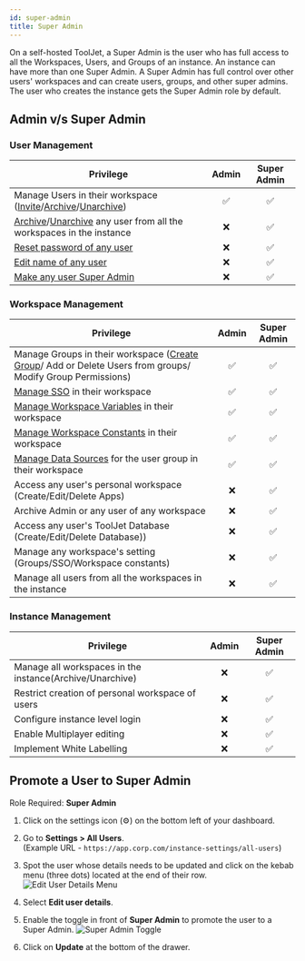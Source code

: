 ```yaml
---
id: super-admin
title: Super Admin
---
```


On a self-hosted ToolJet, a Super Admin is the user who has full access to all the Workspaces, Users, and Groups of an instance. An instance can have more than one Super Admin. A Super Admin has full control over other users' workspaces and can create users, groups, and other super admins. The user who creates the instance gets the Super Admin role by default.

## Admin v/s Super Admin

### User Management

| Privilege | Admin | Super Admin | 
| --------- |:-----:|:-----------:|
| Manage Users in their workspace ([Invite](/docs/user-management/onboard-users/invite-user)/[Archive](/docs/user-management/onboard-users/archive-user#steps-to-archive-user)/[Unarchive](/docs/user-management/onboard-users/archive-user#steps-to-unarchive-user)) | ✅ | ✅ |
| [Archive](/docs/user-management/onboard-users/archive-user#steps-to-archive-user)/[Unarchive](/docs/beta/user-management/onboard-users/archive-user#steps-to-unarchive-user) any user from all the workspaces in the instance | ❌ | ✅ |
| [Reset password of any user](/docs/user-management/profile-management/reset-password#super-admin-reset-password) | ❌ | ✅ |
| [Edit name of any user](/docs/user-management/profile-management/user-details) | ❌ | ✅ |
| [Make any user Super Admin](#promote-a-user-to-super-admin) | ❌ | ✅ |

### Workspace Management

| Privilege | Admin | Super Admin | 
| --------- |:-----:|:-----------:|
| Manage Groups in their workspace ([Create Group](/docs/user-management/role-based-access/custom-groups#creating-custom-groups)/ Add or Delete Users from groups/ Modify Group Permissions) | ✅ | ✅ |
| [Manage SSO](/docs/user-management/sso/overview) in their workspace | ✅ | ✅ |
| [Manage Workspace Variables](/docs/security/constants/variables) in their workspace | ✅ | ✅ |
| [Manage Workspace Constants](/docs/security/constants/) in their workspace | ✅ | ✅ |
| [Manage Data Sources](/docs/data-sources/overview) for the user group in their workspace | ✅ | ✅ |
| Access any user's personal workspace (Create/Edit/Delete Apps) | ❌ | ✅ |
| Archive Admin or any user of any workspace | ❌ | ✅ |
| Access any user's ToolJet Database (Create/Edit/Delete Database)) | ❌ | ✅ |
| Manage any workspace's setting (Groups/SSO/Workspace constants) | ❌ | ✅ |
| Manage all users from all the workspaces in the instance | ❌ | ✅ |

### Instance Management

| Privilege | Admin | Super Admin | 
| --------- |:-----:|:-----------:|
| Manage all workspaces in the instance(Archive/Unarchive) | ❌ | ✅ |
| Restrict creation of personal workspace of users | ❌ | ✅ |
| Configure instance level login | ❌ | ✅ |
| Enable Multiplayer editing | ❌ | ✅ |
| Implement White Labelling | ❌ | ✅ |

## Promote a User to Super Admin

Role Required: **Super Admin** <br/>

1. Click on the settings icon (⚙️) on the bottom left of your dashboard.

2. Go to **Settings > All Users**. <br/> 
    (Example URL - `https://app.corp.com/instance-settings/all-users`)

3. Spot the user whose details needs to be updated and click on the kebab menu (three dots) located at the end of their row. 
    <img className="screenshot-full" src="/img/user-management/profile-management/user-details/edit-menu.png" alt="Edit User Details Menu" />

4. Select **Edit user details**.

5. Enable the toggle in front of **Super Admin** to promote the user to a Super Admin. 
    <img className="screenshot-full img-s" src="/img/user-management/profile-management/user-details/super-admin-toggle.png" alt="Super Admin Toggle" />

6. Click on **Update** at the bottom of the drawer.